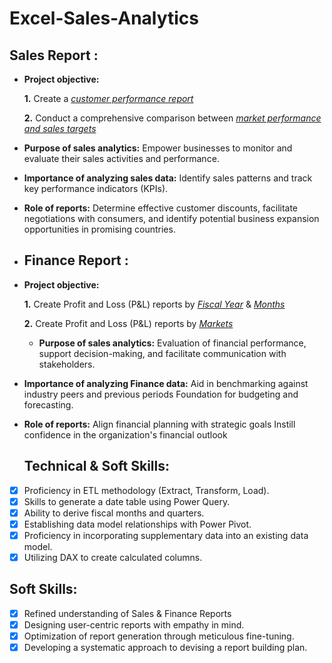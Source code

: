 # Excel-Sales-Analytics

## Sales Report :


- **Project objective:** 

    **1.** Create a _[customer performance report](https://github.com/rohanmalik18/Excel-Sales-Analytics/blob/main/Customer%20Performance%20Report.pdf)_


    **2.** Conduct a comprehensive comparison between _[market performance and sales targets](https://github.com/rohanmalik18/Excel-Sales-Analytics/blob/main/Market%20Performance%20vs%20Target%20Report.pdf)_


- **Purpose of sales analytics:** Empower businesses to monitor and evaluate their sales activities and performance.

- **Importance of analyzing sales data:** Identify sales patterns and track key performance indicators (KPIs).

- **Role of reports:** Determine effective customer discounts, facilitate negotiations with consumers, and identify potential business expansion opportunities in promising countries.

- ## Finance Report :

- **Project objective:** 

    **1.** Create Profit and Loss (P&L) reports by _[Fiscal Year](https://github.com/rohanmalik18/Excel-Sales-Analytics/blob/main/P%26L%20Statement%20by%20Fiscal%20Year.pdf)_
 & _[Months](https://github.com/rohanmalik18/Excel-Sales-Analytics/blob/main/P%26L%20Statement%20by%20Months.pdf)_


   **2.** Create Profit and Loss (P&L) reports by _[Markets](https://github.com/rohanmalik18/Excel-Sales-Analytics/blob/main/P%26L%20Statement%20by%20Markets.pdf)_
  
  - **Purpose of sales analytics:** Evaluation of financial performance, support decision-making, and facilitate communication with stakeholders.

- **Importance of analyzing Finance data:** Aid in benchmarking against industry peers and previous periods Foundation for budgeting and forecasting.

- **Role of reports:** Align financial planning with strategic goals Instill confidence in the organization's financial outlook

  ## Technical & Soft Skills:
- [x]	Proficiency in ETL methodology (Extract, Transform, Load).
- [x]	Skills to generate a date table using Power Query.
- [x]	Ability to derive fiscal months and quarters.
- [x]	Establishing data model relationships with Power Pivot.
- [x]	Proficiency in incorporating supplementary data into an existing data model.
- [x]	Utilizing DAX to create calculated columns.

## Soft Skills:
- [x]	Refined understanding of Sales & Finance Reports
- [x]	Designing user-centric reports with empathy in mind.
- [x]	Optimization of report generation through meticulous fine-tuning.
- [x]	Developing a systematic approach to devising a report building plan.
